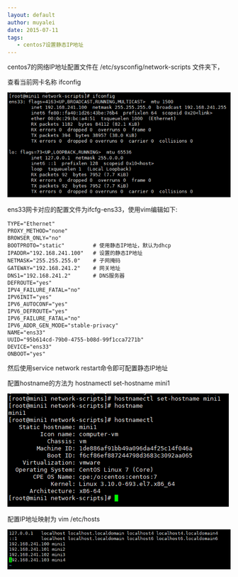 ```yaml
---
layout: default
author: muyalei
date: 2015-07-11
tags:
   - centos7设置静态IP地址
---
```


centos7的网络IP地址配置文件在  /etc/sysconfig/network-scripts 文件夹下，

查看当前网卡名称 ifconfig

![2018-07-11-centos7设置静态IP地址_图片1](https://github.com/muyalei/muyalei.github.io/blob/gh-pages/img/2015-07-11-centos7%E8%AE%BE%E7%BD%AE%E9%9D%99%E6%80%81IP%E5%9C%B0%E5%9D%80_%E5%9B%BE%E7%89%871.png)

ens33网卡对应的配置文件为ifcfg-ens33，使用vim编辑如下:

```
TYPE="Ethernet"
PROXY_METHOD="none"
BROWSER_ONLY="no"
BOOTPROTO="static"         # 使用静态IP地址，默认为dhcp
IPADDR="192.168.241.100"   # 设置的静态IP地址
NETMASK="255.255.255.0"    # 子网掩码
GATEWAY="192.168.241.2"    # 网关地址
DNS1="192.168.241.2"       # DNS服务器
DEFROUTE="yes"
IPV4_FAILURE_FATAL="no"
IPV6INIT="yes"
IPV6_AUTOCONF="yes"
IPV6_DEFROUTE="yes"
IPV6_FAILURE_FATAL="no"
IPV6_ADDR_GEN_MODE="stable-privacy"
NAME="ens33"
UUID="95b614cd-79b0-4755-b08d-99f1cca7271b"
DEVICE="ens33"
ONBOOT="yes" 
```

然后使用service network restart命令即可配置静态IP地址

配置hostname的方法为  hostnamectl set-hostname mini1

![2018-07-11-centos7设置静态IP地址_图片2](https://github.com/muyalei/muyalei.github.io/blob/gh-pages/img/2015-07-11-centos7%E8%AE%BE%E7%BD%AE%E9%9D%99%E6%80%81IP%E5%9C%B0%E5%9D%80_%E5%9B%BE%E7%89%872.png)

配置IP地址映射为 vim /etc/hosts

![2018-07-11-centos7设置静态IP地址_图片3](https://github.com/muyalei/muyalei.github.io/blob/gh-pages/img/2015-07-11-centos7%E8%AE%BE%E7%BD%AE%E9%9D%99%E6%80%81IP%E5%9C%B0%E5%9D%80_%E5%9B%BE%E7%89%873.png)
